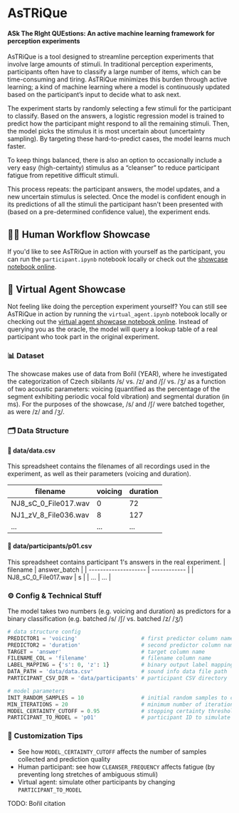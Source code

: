 # AsTRiQue
#### **AS**k **T**he **RI**ght **QUE**stions: An active machine learning framework for perception experiments

AsTRiQue is a tool designed to streamline perception experiments that involve large amounts of stimuli. In traditional perception experiments, participants often have to classify a large number of items, which can be time-consuming and tiring. AsTRiQue minimizes this burden through active learning; a kind of machine learning where a model is continuously updated based on the participant’s input to decide what to ask next.

The experiment starts by randomly selecting a few stimuli for the participant to classify. Based on the answers, a logistic regression model is trained to predict how the participant might respond to all the remaining stimuli. Then, the model picks the stimulus it is most uncertain about (uncertainty sampling). By targeting these hard-to-predict cases, the model learns much faster.

To keep things balanced, there is also an option to occasionally include a very easy (high-certainty) stimulus as a “cleanser” to reduce participant fatigue from repetitive difficult stimuli.

This process repeats: the participant answers, the model updates, and a new uncertain stimulus is selected. Once the model is confident enough in its predictions of all the stimuli the participant hasn't been presented with (based on a pre-determined confidence value), the experiment ends.


## 🧑🏾 Human Workflow Showcase

If you'd like to see AsTRiQue in action with yourself as the participant, you can run the `participant.ipynb` notebook locally or check out the [showcase notebook online](https://colab.research.google.com/github/prokophanzl/AsTRiQue/blob/main/colab-showcase/participant_showcase.ipynb).

## 🤖 Virtual Agent Showcase
Not feeling like doing the perception experiment yourself? You can still see AsTRiQue in action by running the `virtual_agent.ipynb` notebook locally or checking out the [virtual agent showcase notebook online](https://colab.research.google.com/github/prokophanzl/AsTRiQue/blob/main/colab-showcase/virtual_agent_showcase.ipynb). Instead of querying you as the oracle, the model will query a lookup table of a real participant who took part in the original experiment.

### 📊 Dataset
The showcase makes use of data from Bořil (YEAR), where he investigated the categorization of Czech sibilants /s/ vs. /z/ and /ʃ/ vs. /ʒ/ as a function of two acoustic parameters: voicing (quantified as the percentage of the segment exhibiting periodic vocal fold vibration) and segmental duration (in ms). For the purposes of the showcase, /s/ and /ʃ/ were batched together, as were /z/ and /ʒ/.

### 🗂️ Data Structure
#### 📁 data/data.csv
This spreadsheet contains the filenames of all recordings used in the experiment, as well as their parameters (voicing and duration).

| filename             | voicing | duration |
| -------------------- | ------- | -------- |
| NJ8_sC_0_File017.wav | 0       | 72       |
| NJ1_zV_8_File036.wav | 8       | 127      |
| ...                  | ...     | ...      |

#### 📁 data/participants/p01.csv

This spreadsheet contains participant 1's answers in the real experiment.
| filename             | answer_batch |
| -------------------- | ------------ |
| NJ8_sC_0_File017.wav | s            |
| ...                  | ...          |


### ⚙️ Config & Technical Stuff

The model takes two numbers (e.g. voicing and duration) as predictors for a binary classification (e.g. batched /s/ /ʃ/ vs. batched /z/ /ʒ/)

```python
# data structure config
PREDICTOR1 = 'voicing'                    # first predictor column name
PREDICTOR2 = 'duration'                   # second predictor column name
TARGET = 'answer'                         # target column name
FILENAME_COL = 'filename'                 # filename column name
LABEL_MAPPING = {'s': 0, 'z': 1}          # binary output label mapping
DATA_PATH = 'data/data.csv'               # sound info data file path
PARTICIPANT_CSV_DIR = 'data/participants' # participant CSV directory

# model parameters
INIT_RANDOM_SAMPLES = 10                  # initial random samples to collect
MIN_ITERATIONS = 20                       # minimum number of iterations
MODEL_CERTAINTY_CUTOFF = 0.95             # stopping certainty threshold
PARTICIPANT_TO_MODEL = 'p01'              # participant ID to simulate
```

### 🔄 Customization Tips
* See how `MODEL_CERTAINTY_CUTOFF` affects the number of samples collected and prediction quality
* Human participant: see how `CLEANSER_FREQUENCY` affects fatigue (by preventing long stretches of ambiguous stimuli)
* Virtual agent: simulate other participants by changing `PARTICIPANT_TO_MODEL`


TODO: Bořil citation
